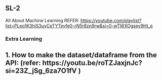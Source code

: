 ## SL-2

All About Machine Learning
REFER: https://youtube.com/playlist?list=PLeo1K3hjS3uvCeTYTeyfe0-rN5r8zn9rw&si=0-wTWXOgsey9Ht_e

### Extra Learning 

<h2> 1. How to make the dataset/dataframe from the API: (refer: https://youtu.be/roTZJaxjnJc?si=23Z_jSg_6za7O1fV ) </h2>